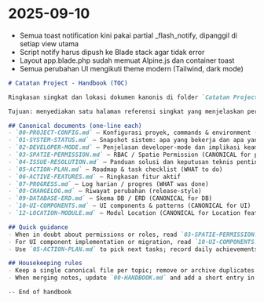 # 2025-09-10
- Semua toast notification kini pakai partial _flash_notify, dipanggil di setiap view utama
- Script notify harus dipush ke Blade stack agar tidak error
- Layout app.blade.php sudah memuat Alpine.js dan container toast
- Semua perubahan UI mengikuti theme modern (Tailwind, dark mode)
````markdown
# Catatan Project - Handbook (TOC)

Ringkasan singkat dan lokasi dokumen kanonis di folder `Catatan Project`.

Tujuan: menyediakan satu halaman referensi singkat yang menjelaskan peran tiap dokumen sehingga AI/developer tahu file mana yang dijadikan sumber kebenaran.

## Canonical documents (one-line each)
- `00-PROJECT-CONFIG.md` — Konfigurasi proyek, commands & environment (BACA PERTAMA)
- `01-SYSTEM-STATUS.md` — Snapshot sistem: apa yang bekerja dan apa yang tidak
- `02-DEVELOPER-MODE.md` — Penjelasan developer-mode dan implikasi keamanan
- `03-SPATIE-PERMISSION.md` — RBAC / Spatie Permission (CANONICAL for permissions)
- `04-ISSUE-RESOLUTION.md` — Panduan solusi dan keputusan teknis penting
- `05-ACTION-PLAN.md` — Roadmap & task checklist (WHAT to do)
- `06-ACTIVE-FEATURES.md` — Ringkasan fitur aktif
- `07-PROGRESS.md` — Log harian / progres (WHAT was done)
- `08-CHANGELOG.md` — Riwayat perubahan (release-style)
- `09-DATABASE-ERD.md` — Skema DB / ERD (CANONICAL for DB)
- `10-UI-COMPONENTS.md` — UI components & patterns (CANONICAL for UI)
- `12-LOCATION-MODULE.md` — Modul Location (CANONICAL for Location feature)

## Quick guidance
- When in doubt about permissions or roles, read `03-SPATIE-PERMISSION.md` first.
- For UI component implementation or migration, read `10-UI-COMPONENTS.md` (it contains merged modal & layout guidance).
- Use `05-ACTION-PLAN.md` to pick next tasks; record daily achievements into `07-PROGRESS.md`.

## Housekeeping rules
- Keep a single canonical file per topic; remove or archive duplicates.
- When merging notes, update `00-HANDBOOK.md` and add a short entry in `07-PROGRESS.md` describing the consolidation.

-- End of handbook
````
